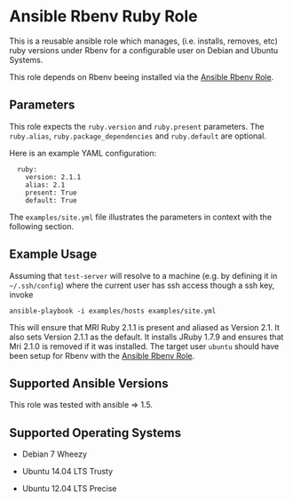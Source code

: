 Ansible Rbenv Ruby Role
=======================

This is a reusable ansible role which manages, (i.e. installs,
removes, etc) ruby versions under Rbenv for a configurable user
on Debian and Ubuntu Systems.

This role depends on Rbenv beeing installed via the [Ansible Rbenv
Role][].

Parameters
----------

This role expects the `ruby.version` and `ruby.present` parameters. The
`ruby.alias`, `ruby.package_dependencies` and `ruby.default` are optional.

Here is an example YAML configuration: 

      ruby:
        version: 2.1.1
        alias: 2.1
        present: True
        default: True

The `examples/site.yml` file illustrates the parameters in
context with the following section.


Example Usage
-------------

Assuming that `test-server` will resolve to a machine (e.g. by
defining it in `~/.ssh/config`) where the current user
has ssh access though a ssh key, invoke 

    ansible-playbook -i examples/hosts examples/site.yml

This will ensure that MRI Ruby  2.1.1 is present and aliased as Version 2.1. It
also sets Version 2.1.1 as the default. It installs JRuby 1.7.9 and ensures
that Mri 2.1.0 is removed if it was installed. The target user `ubuntu` should
have been setup for Rbenv with the [Ansible Rbenv Role].

Supported Ansible Versions
--------------------------

This role was tested with ansible => 1.5.

Supported Operating Systems
---------------------------

* Debian 7 Wheezy
* Ubuntu 14.04 LTS Trusty
* Ubuntu 12.04 LTS Precise


  [Ansible Rbenv Role]: https://github.com/DrTom/ansible-role-rbenv

